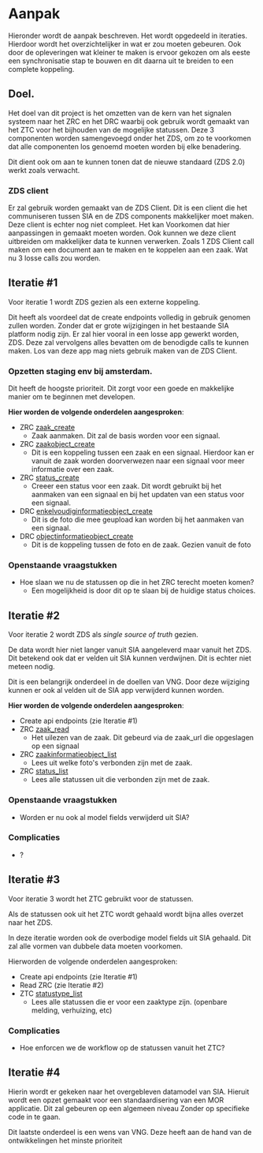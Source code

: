 # Aanpak
Hieronder wordt de aanpak beschreven. Het wordt opgedeeld in iteraties. Hierdoor wordt het
overzichtelijker in wat er zou moeten gebeuren. Ook door de opleveringen wat kleiner te maken is
ervoor gekozen om als eeste een synchronisatie stap te bouwen en dit daarna uit te breiden to een
complete koppeling.

## Doel.
Het doel van dit project is het omzetten van de kern van het signalen systeem naar het ZRC en het
DRC waarbij ook gebruik wordt gemaakt van het ZTC voor het bijhouden van de mogelijke statussen.
Deze 3 componenten worden samengevoegd onder het ZDS, om zo te voorkomen dat alle componenten los
genoemd moeten worden bij elke benadering.

Dit dient ook om aan te kunnen tonen dat de nieuwe standaard (ZDS 2.0) werkt zoals verwacht.

### ZDS client
Er zal gebruik worden gemaakt van de ZDS Client. Dit is een client die het communiseren tussen
SIA en de ZDS components makkelijker moet maken. Deze client is echter nog niet compleet. Het kan
Voorkomen dat hier aanpassingen in gemaakt moeten worden. Ook kunnen we deze client uitbreiden om
makkelijker data te kunnen verwerken. Zoals 1 ZDS Client call maken om een document aan te maken
en te koppelen aan een zaak. Wat nu 3 losse calls zou worden.

## Iteratie #1
Voor iteratie 1 wordt ZDS gezien als een externe koppeling.

Dit heeft als voordeel dat de create endpoints volledig in gebruik genomen zullen worden. Zonder
dat er grote wijzigingen in het bestaande SIA platform nodig zijn. Er zal hier vooral in een losse
app gewerkt worden, ZDS. Deze zal vervolgens alles bevatten om de benodigde calls te kunnen maken.
Los van deze app mag niets gebruik maken van de ZDS Client.

### Opzetten staging env bij amsterdam.
Dit heeft de hoogste prioriteit. Dit zorgt voor een goede en makkelijke manier om te beginnen met
developen.

**Hier worden de volgende onderdelen aangesproken**:
- ZRC [zaak_create](https://ref.tst.vng.cloud/zrc/api/v1/schema/#operation/zaak_create)
  - Zaak aanmaken. Dit zal de basis worden voor een signaal.
- ZRC [zaakobject_create](https://ref.tst.vng.cloud/zrc/api/v1/schema/#operation/zaakobject_create)
  - Dit is een koppeling tussen een zaak en een signaal. Hierdoor kan er vanuit de zaak worden
    doorverwezen naar een signaal voor meer informatie over een zaak.
- ZRC [status_create](https://ref.tst.vng.cloud/zrc/api/v1/schema/#operation/status_create)
  - Creeer een status voor een zaak. Dit wordt gebruikt bij het aanmaken van een signaal en bij het
    updaten van een status voor een signaal.
- DRC [enkelvoudiginformatieobject_create](https://ref.tst.vng.cloud/drc/api/v1/schema/#operation/enkelvoudiginformatieobject_create)
  - Dit is de foto die mee geupload kan worden bij het aanmaken van een signaal.
- DRC [objectinformatieobject_create](https://ref.tst.vng.cloud/drc/api/v1/schema/#operation/objectinformatieobject_create)
  - Dit is de koppeling tussen de foto en de zaak. Gezien vanuit de foto

### Openstaande vraagstukken
- Hoe slaan we nu de statussen op die in het ZRC terecht moeten komen?
  - Een mogelijkheid is door dit op te slaan bij de huidige status choices.


## Iteratie #2
Voor iteratie 2 wordt ZDS als *single source of truth* gezien.

De data wordt hier niet langer vanuit SIA aangeleverd maar vanuit het ZDS. Dit betekend ook dat er
velden uit SIA kunnen verdwijnen. Dit is echter niet meteen nodig.

Dit is een belangrijk
onderdeel in de doellen van VNG. Door deze wijziging kunnen er ook al velden uit de SIA app
verwijderd kunnen worden.

**Hier worden de volgende onderdelen aangesproken**:
- Create api endpoints (zie Iteratie #1)
- ZRC [zaak_read](https://ref.tst.vng.cloud/zrc/api/v1/schema/#operation/zaak_read)
  - Het uilezen van de zaak. Dit gebeurd via de zaak_url die opgeslagen op een signaal
- ZRC [zaakinformatieobject_list](https://ref.tst.vng.cloud/zrc/api/v1/schema/#operation/zaakinformatieobject_list)
  - Lees uit welke foto's verbonden zijn met de zaak.
- ZRC [status_list](https://ref.tst.vng.cloud/zrc/api/v1/schema/#operation/status_list)
  - Lees alle statussen uit die verbonden zijn met de zaak.

### Openstaande vraagstukken
- Worden er nu ook al model fields verwijderd uit SIA?

### Complicaties
- ?


## Iteratie #3
Voor iteratie 3 wordt het ZTC gebruikt voor de statussen.

Als de statussen ook uit het ZTC wordt gehaald wordt bijna alles overzet naar het ZDS.

In deze iteratie worden ook de overbodige model fields uit SIA gehaald. Dit zal alle vormen van
dubbele data moeten voorkomen.

Hierworden de volgende onderdelen aangesproken:
- Create api endpoints (zie Iteratie #1)
- Read ZRC (zie Iteratie #2)
- ZTC [statustype_list](https://ref.tst.vng.cloud/ztc/api/v1/schema/#operation/statustype_list)
  - Lees alle statussen die er voor een zaaktype zijn. (openbare melding, verhuizing, etc)

### Complicaties
- Hoe enforcen we de workflow op de statussen vanuit het ZTC?


## Iteratie #4
Hierin wordt er gekeken naar het overgebleven datamodel van SIA. Hieruit wordt een opzet gemaakt
voor een standaardisering van een MOR applicatie. Dit zal gebeuren op een algemeen niveau Zonder
op specifieke code in te gaan.

Dit laatste onderdeel is een wens van VNG. Deze heeft aan de hand van de ontwikkelingen het minste
prioriteit
